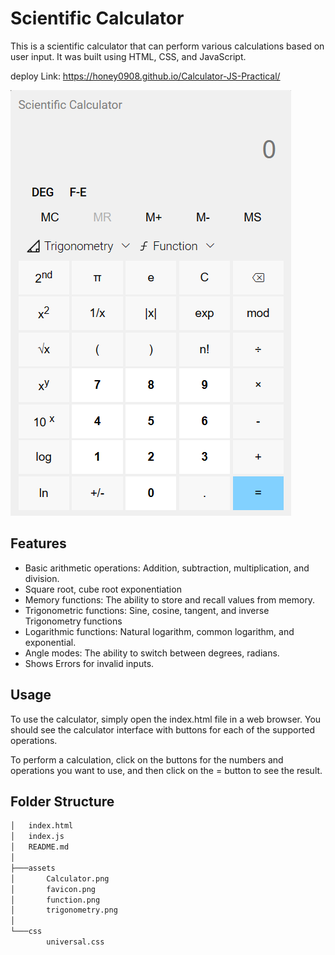 # Scientific Calculator

This is a scientific calculator that can perform various calculations based on user input. It was built using HTML, CSS, and JavaScript.

deploy Link: https://honey0908.github.io/Calculator-JS-Practical/

![Calculator](./assets/Calculator.png)

## Features

- Basic arithmetic operations: Addition, subtraction, multiplication, and division.
- Square root, cube root exponentiation
- Memory functions: The ability to store and recall values from memory.
- Trigonometric functions: Sine, cosine, tangent, and inverse Trigonometry functions
- Logarithmic functions: Natural logarithm, common logarithm, and exponential.
- Angle modes: The ability to switch between degrees, radians.
- Shows Errors for invalid inputs.

## Usage

To use the calculator, simply open the index.html file in a web browser. You should see the calculator interface with buttons for each of the supported operations.

To perform a calculation, click on the buttons for the numbers and operations you want to use, and then click on the = button to see the result.

## Folder Structure

```sh
│   index.html
│   index.js
│   README.md
│
├───assets
│       Calculator.png
│       favicon.png
│       function.png
│       trigonometry.png
│
└───css
        universal.css
```
